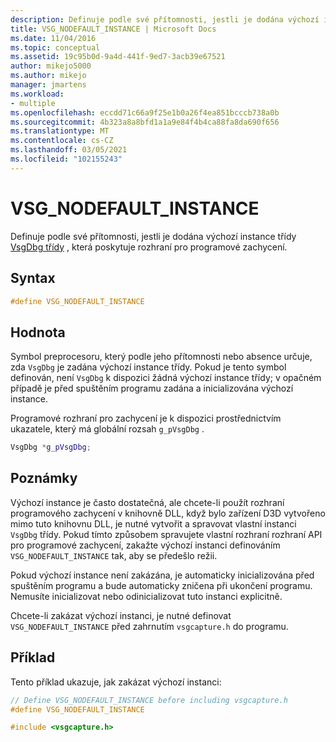 ```yaml
---
description: Definuje podle své přítomnosti, jestli je dodána výchozí instance třídy VsgDbg třídy, která poskytuje rozhraní pro programové zachycení.
title: VSG_NODEFAULT_INSTANCE | Microsoft Docs
ms.date: 11/04/2016
ms.topic: conceptual
ms.assetid: 19c95b0d-9a4d-441f-9ed7-3acb39e67521
author: mikejo5000
ms.author: mikejo
manager: jmartens
ms.workload:
- multiple
ms.openlocfilehash: eccdd71c66a9f25e1b0a26f4ea851bcccb738a0b
ms.sourcegitcommit: 4b323a8a8bfd1a1a9e84f4b4ca88fa8da690f656
ms.translationtype: MT
ms.contentlocale: cs-CZ
ms.lasthandoff: 03/05/2021
ms.locfileid: "102155243"
---
```

# <a name="vsg_nodefault_instance"></a>VSG_NODEFAULT_INSTANCE
Definuje podle své přítomnosti, jestli je dodána výchozí instance třídy [VsgDbg třídy](vsgdbg-class.md) , která poskytuje rozhraní pro programové zachycení.

## <a name="syntax"></a>Syntax

```C++
#define VSG_NODEFAULT_INSTANCE
```

## <a name="value"></a>Hodnota
 Symbol preprocesoru, který podle jeho přítomnosti nebo absence určuje, zda `VsgDbg` je zadána výchozí instance třídy. Pokud je tento symbol definován, není `VsgDbg` k dispozici žádná výchozí instance třídy; v opačném případě je před spuštěním programu zadána a inicializována výchozí instance.

 Programové rozhraní pro zachycení je k dispozici prostřednictvím ukazatele, který má globální rozsah `g_pVsgDbg` .

```cpp
VsgDbg *g_pVsgDbg;
```

## <a name="remarks"></a>Poznámky
 Výchozí instance je často dostatečná, ale chcete-li použít rozhraní programového zachycení v knihovně DLL, když bylo zařízení D3D vytvořeno mimo tuto knihovnu DLL, je nutné vytvořit a spravovat vlastní instanci `VsgDbg` třídy. Pokud tímto způsobem spravujete vlastní rozhraní rozhraní API pro programové zachycení, zakažte výchozí instanci definováním `VSG_NODEFAULT_INSTANCE` tak, aby se předešlo režii.

 Pokud výchozí instance není zakázána, je automaticky inicializována před spuštěním programu a bude automaticky zničena při ukončení programu. Nemusíte inicializovat nebo odinicializovat tuto instanci explicitně.

 Chcete-li zakázat výchozí instanci, je nutné definovat `VSG_NODEFAULT_INSTANCE` před zahrnutím `vsgcapture.h` do programu.

## <a name="example"></a>Příklad
 Tento příklad ukazuje, jak zakázat výchozí instanci:

```cpp
// Define VSG_NODEFAULT_INSTANCE before including vsgcapture.h
#define VSG_NODEFAULT_INSTANCE

#include <vsgcapture.h>
```

